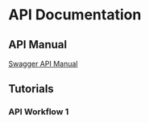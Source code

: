 # API Documentation
<!-- Replace all of the titles with relevant titles -->

## API Manual
<!-- Link to Swagger Generated Site -->

[Swagger API Manual]()

## Tutorials
<!-- Example workflows using API calls -->

### API Workflow 1
